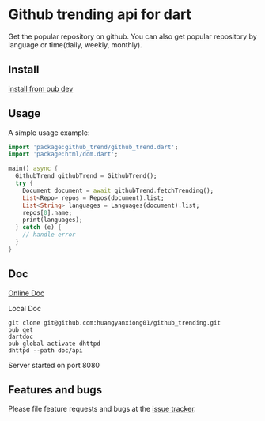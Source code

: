 # Github trending api for dart
Get the popular repository on github. You can also get popular repository by language or time(daily, weekly, monthly).

## Install

[install from pub dev](https://pub.dev/packages/github_trend#-installing-tab-)

## Usage

A simple usage example:

```dart
import 'package:github_trend/github_trend.dart';
import 'package:html/dom.dart';

main() async {
  GithubTrend githubTrend = GithubTrend();
  try {
    Document document = await githubTrend.fetchTrending();
    List<Repo> repos = Repos(document).list;
    List<String> languages = Languages(document).list;
    repos[0].name;
    print(languages);
  } catch (e) {
    // handle error
  }
}
```

## Doc
[Online Doc](https://pub.dev/packages/github_trend/versions)

Local Doc

```shell
git clone git@github.com:huangyanxiong01/github_trending.git
pub get
dartdoc
pub global activate dhttpd
dhttpd --path doc/api
```
Server started on port 8080

## Features and bugs

Please file feature requests and bugs at the [issue tracker][tracker].

[tracker]: https://github.com/huangyanxiong01/github_trending/issues

